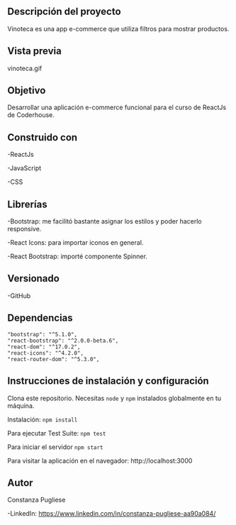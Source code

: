 ## Descripción del proyecto

Vinoteca es una app e-commerce que utiliza filtros para mostrar productos.

## Vista previa

vinoteca.gif

## Objetivo

Desarrollar una aplicación e-commerce funcional para el curso de ReactJs de Coderhouse.

## Construido con

-ReactJs

-JavaScript

-CSS

## Librerías

-Bootstrap: me facilitó bastante asignar los estilos y poder hacerlo responsive.

-React Icons: para importar iconos en general.

-React Bootstrap: importé componente Spinner.

## Versionado

-GitHub

## Dependencias
    "bootstrap": "^5.1.0",
    "react-bootstrap": "^2.0.0-beta.6",
    "react-dom": "^17.0.2",
    "react-icons": "^4.2.0",
    "react-router-dom": "^5.3.0",

## Instrucciones de instalación y configuración

Clona este repositorio. Necesitas `node` y `npm` instalados globalmente en tu máquina.

Instalación: `npm install`

Para ejecutar Test Suite: `npm test`

Para iniciar el servidor `npm start`

Para visitar la aplicación en el navegador: http://localhost:3000

## Autor

Constanza Pugliese

-LinkedIn: https://www.linkedin.com/in/constanza-pugliese-aa90a084/